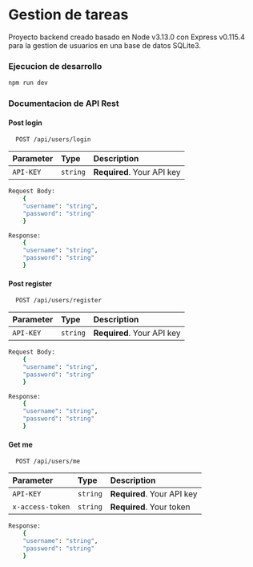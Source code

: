 # Gestion de tareas

Proyecto backend creado basado en Node v3.13.0 con Express v0.115.4 para la gestion de usuarios en una base de datos SQLite3.


### Ejecucion de desarrollo

```bash
npm run dev
```

### Documentacion de API Rest

#### Post login

```http
  POST /api/users/login
```

| Parameter | Type     | Description                |
| :-------- | :------- | :------------------------- |
| `API-KEY` | `string` | **Required**. Your API key |

```bash
Request Body:
    {
    "username": "string",
    "password": "string"
    }
```

```bash
Response:
    {
    "username": "string",
    "password": "string"
    }
```

#### Post register

```http
  POST /api/users/register
```

| Parameter | Type     | Description                |
| :-------- | :------- | :------------------------- |
| `API-KEY` | `string` | **Required**. Your API key |

```bash
Request Body:
    {
    "username": "string",
    "password": "string"
    }
```

```bash
Response:
    {
    "username": "string",
    "password": "string"
    }
```

#### Get me

```http
  POST /api/users/me
```

| Parameter | Type     | Description                |
| :--------------- | :------- | :------------------------- |
| `API-KEY`        | `string` | **Required**. Your API key |
| `x-access-token` | `string` | **Required**. Your token   |

```bash
Response:
    {
    "username": "string",
    "password": "string"
    }
```